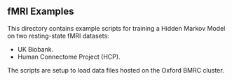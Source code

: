 fMRI Examples
-------------

This directory contains example scripts for training a Hidden Markov Model on two resting-state fMRI datasets:

- UK Biobank.
- Human Connectome Project (HCP).

The scripts are setup to load data files hosted on the Oxford BMRC cluster.
